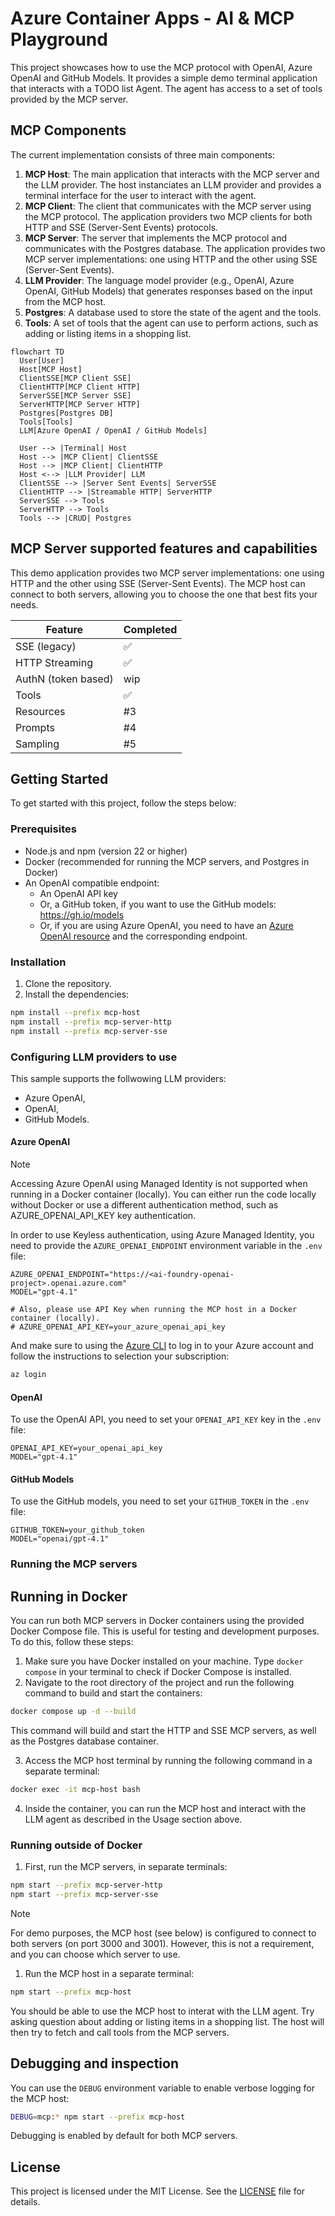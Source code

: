# Azure Container Apps - AI & MCP Playground

This project showcases how to use the MCP protocol with OpenAI, Azure OpenAI and GitHub Models. It provides a simple demo terminal application that interacts with a TODO list Agent. 
The agent has access to a set of tools provided by the MCP server.

## MCP Components

The current implementation consists of three main components:
1. **MCP Host**: The main application that interacts with the MCP server and the LLM provider. The host instanciates an LLM provider and provides a terminal interface for the user to interact with the agent.
2. **MCP Client**: The client that communicates with the MCP server using the MCP protocol. The application providers two MCP clients for both HTTP and SSE (Server-Sent Events) protocols.
3. **MCP Server**: The server that implements the MCP protocol and communicates with the Postgres database. The application provides two MCP server implementations: one using HTTP and the other using SSE (Server-Sent Events).
4. **LLM Provider**: The language model provider (e.g., OpenAI, Azure OpenAI, GitHub Models) that generates responses based on the input from the MCP host.
5. **Postgres**: A database used to store the state of the agent and the tools.
6. **Tools**: A set of tools that the agent can use to perform actions, such as adding or listing items in a shopping list.

```mermaid  
flowchart TD
  User[User]
  Host[MCP Host]
  ClientSSE[MCP Client SSE]
  ClientHTTP[MCP Client HTTP]
  ServerSSE[MCP Server SSE]
  ServerHTTP[MCP Server HTTP]
  Postgres[Postgres DB]
  Tools[Tools]
  LLM[Azure OpenAI / OpenAI / GitHub Models]

  User --> |Terminal| Host
  Host --> |MCP Client| ClientSSE
  Host --> |MCP Client| ClientHTTP
  Host <--> |LLM Provider| LLM
  ClientSSE --> |Server Sent Events| ServerSSE
  ClientHTTP --> |Streamable HTTP| ServerHTTP
  ServerSSE --> Tools
  ServerHTTP --> Tools
  Tools --> |CRUD| Postgres

```

## MCP Server supported features and capabilities

This demo application provides two MCP server implementations: one using HTTP and the other using SSE (Server-Sent Events). The MCP host can connect to both servers, allowing you to choose the one that best fits your needs.


| Feature             | Completed |
| ------------------- | --------- |
| SSE (legacy)        | ✅        |
| HTTP Streaming      | ✅        |
| AuthN (token based) | wip        |
| Tools               | ✅        |
| Resources           | #3        |
| Prompts             | #4        |
| Sampling            | #5        |

## Getting Started

To get started with this project, follow the steps below:

### Prerequisites

- Node.js and npm (version 22 or higher)
- Docker (recommended for running the MCP servers, and Postgres in Docker)
- An OpenAI compatible endpoint:
  - An OpenAI API key
  - Or, a GitHub token, if you want to use the GitHub models: https://gh.io/models
  - Or, if you are using Azure OpenAI, you need to have an [Azure OpenAI resource](https://learn.microsoft.com/azure/ai-services/openai/chatgpt-quickstart?tabs=keyless%2Ctypescript-keyless%2Cpython-new%2Ccommand-line&pivots=programming-language-javascript) and the corresponding endpoint.

### Installation

1. Clone the repository.
2. Install the dependencies:

```bash
npm install --prefix mcp-host
npm install --prefix mcp-server-http
npm install --prefix mcp-server-sse
```

### Configuring LLM providers to use

This sample supports the follwowing LLM providers:

- Azure OpenAI,
- OpenAI,
- GitHub Models.

#### Azure OpenAI

> [!NOTE]
> Accessing Azure OpenAI using Managed Identity is not supported when running in a Docker container (locally). You can either run the code locally without Docker or use a different authentication method, such as AZURE_OPENAI_API_KEY key authentication.

In order to use Keyless authentication, using Azure Managed Identity, you need to provide the `AZURE_OPENAI_ENDPOINT` environment variable in the `.env` file:

```env
AZURE_OPENAI_ENDPOINT="https://<ai-foundry-openai-project>.openai.azure.com"
MODEL="gpt-4.1"

# Also, please use API Key when running the MCP host in a Docker container (locally).
# AZURE_OPENAI_API_KEY=your_azure_openai_api_key
```

And make sure to using the [Azure CLI](https://learn.microsoft.com/cli/azure/) to log in to your Azure account and follow the instructions to selection your subscription:

```bash
az login
```

#### OpenAI

To use the OpenAI API, you need to set your `OPENAI_API_KEY` key in the `.env` file:

```env
OPENAI_API_KEY=your_openai_api_key
MODEL="gpt-4.1"
```

#### GitHub Models

To use the GitHub models, you need to set your `GITHUB_TOKEN` in the `.env` file:

```env
GITHUB_TOKEN=your_github_token
MODEL="openai/gpt-4.1"
```
### Running the MCP servers
## Running in Docker

You can run both MCP servers in Docker containers using the provided Docker Compose file. This is useful for testing and development purposes. To do this, follow these steps:

1. Make sure you have Docker installed on your machine. Type `docker compose` in your terminal to check if Docker Compose is installed.
2. Navigate to the root directory of the project and run the following command to build and start the containers:

```bash
docker compose up -d --build
```

This command will build and start the HTTP and SSE MCP servers, as well as the Postgres database container.

3. Access the MCP host terminal by running the following command in a separate terminal:

```bash
docker exec -it mcp-host bash
```

4. Inside the container, you can run the MCP host and interact with the LLM agent as described in the Usage section above.

### Running outside of Docker

1. First, run the MCP servers, in separate terminals:

```bash
npm start --prefix mcp-server-http
npm start --prefix mcp-server-sse
```

> [!NOTE]
> For demo purposes, the MCP host (see below) is configured to connect to both servers (on port 3000 and 3001). However, this is not a requirement, and you can choose which server to use.

1. Run the MCP host in a separate terminal:

```bash
npm start --prefix mcp-host
```

You should be able to use the MCP host to interat with the LLM agent. Try asking question about adding or listing items in a shopping list. The host will then try to fetch and call tools from the MCP servers.


## Debugging and inspection

You can use the `DEBUG` environment variable to enable verbose logging for the MCP host:

```bash
DEBUG=mcp:* npm start --prefix mcp-host
```

Debugging is enabled by default for both MCP servers.

## License

This project is licensed under the MIT License. See the [LICENSE](LICENSE) file for details.
